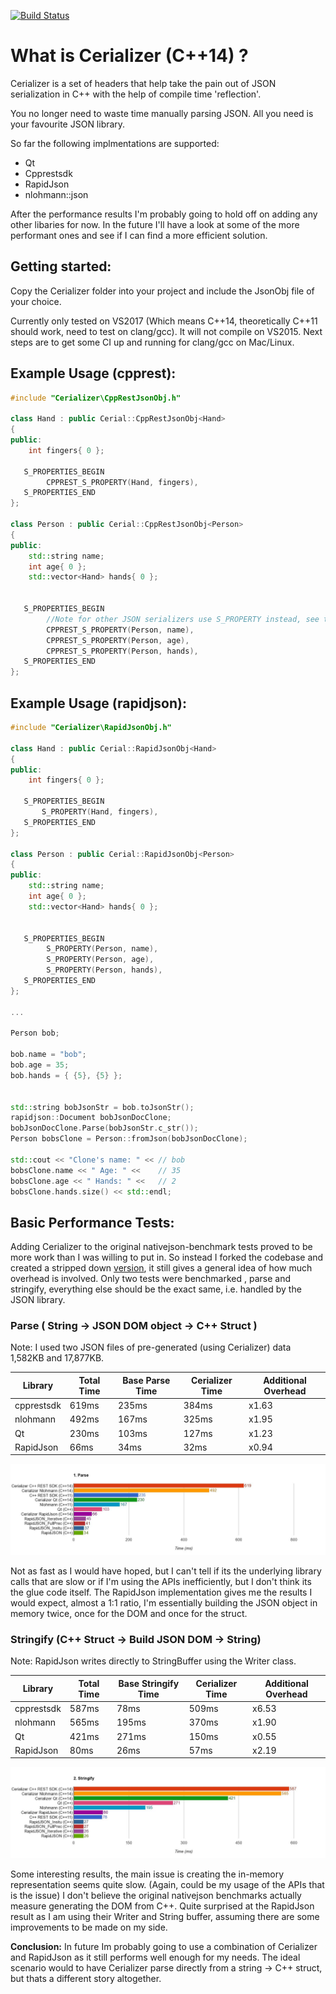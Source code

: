 [![Build Status](https://travis-ci.com/CathalT/Cerializer.svg?branch=master)](https://travis-ci.com/CathalT/Cerializer)

# What is Cerializer (C++14) ?

Cerializer is a set of headers that help take the pain out of JSON serialization in C++ with the help of compile time 'reflection'.

You no longer need to waste time manually parsing JSON.
All you need is your favourite JSON library.

So far the following implmentations are supported:

- Qt
- Cpprestsdk
- RapidJson
- nlohmann::json

After the performance results I'm probably going to hold off on adding any other libaries for now.
In the future I'll have a look at some of the more performant ones and see if I can find a more efficient solution.

## Getting started:

Copy the Cerializer folder into your project and include the JsonObj file of your choice.

Currently only tested on VS2017 (Which means C++14, theoretically C++11 should work, need to test on clang/gcc).
It will not compile on VS2015.
Next steps are to get some CI up and running for clang/gcc on Mac/Linux.

## Example Usage (cpprest):

``` C++
#include "Cerializer\CppRestJsonObj.h"

class Hand : public Cerial::CppRestJsonObj<Hand>
{
public:
    int fingers{ 0 };
    
   S_PROPERTIES_BEGIN
        CPPREST_S_PROPERTY(Hand, fingers),
   S_PROPERTIES_END
};

class Person : public Cerial::CppRestJsonObj<Person>
{
public:
    std::string name;
    int age{ 0 };
    std::vector<Hand> hands{ 0 };

    
   S_PROPERTIES_BEGIN
        //Note for other JSON serializers use S_PROPERTY instead, see tests for examples.
        CPPREST_S_PROPERTY(Person, name),
        CPPREST_S_PROPERTY(Person, age),
        CPPREST_S_PROPERTY(Person, hands),
   S_PROPERTIES_END
};

```

## Example Usage (rapidjson):
``` C++
#include "Cerializer\RapidJsonObj.h"

class Hand : public Cerial::RapidJsonObj<Hand>
{
public:
    int fingers{ 0 };
    
   S_PROPERTIES_BEGIN
       S_PROPERTY(Hand, fingers),
   S_PROPERTIES_END
};

class Person : public Cerial::RapidJsonObj<Person>
{
public:
    std::string name;
    int age{ 0 };
    std::vector<Hand> hands{ 0 };

    
   S_PROPERTIES_BEGIN
        S_PROPERTY(Person, name),
        S_PROPERTY(Person, age),
        S_PROPERTY(Person, hands),
   S_PROPERTIES_END
};

...

Person bob;

bob.name = "bob";
bob.age = 35;
bob.hands = { {5}, {5} };


std::string bobJsonStr = bob.toJsonStr();
rapidjson::Document bobJsonDocClone;
bobJsonDocClone.Parse(bobJsonStr.c_str());
Person bobsClone = Person::fromJson(bobJsonDocClone);

std::cout << "Clone's name: " << // bob
bobsClone.name << " Age: " <<    // 35
bobsClone.age << " Hands: " <<   // 2
bobsClone.hands.size() << std::endl;
```

## Basic Performance Tests:
Adding Cerializer to the original nativejson-benchmark tests proved to be more work than I was willing to put in.
So instead I forked the codebase and created a stripped down [version](https://github.com/CathalT/nativejson-benchmark/tree/cerializer_tests), it still gives a general idea of how much overhead is involved.
Only two tests were benchmarked , parse and stringify, everything else should be the exact same, i.e. handled by the JSON library.

### Parse ( String -> JSON DOM object -> C++ Struct )

Note: I used two JSON files of pre-generated (using Cerializer) data 1,582KB and 17,877KB.

   Library    | Total Time | Base Parse Time | Cerializer Time | Additional Overhead
--------------|------------|-----------------|-----------------|--------------------
  cpprestsdk  |    619ms   |      235ms      |      384ms      |        x1.63
  nlohmann    |    492ms   |      167ms      |      325ms      |        x1.95
  Qt          |    230ms   |      103ms      |      127ms      |        x1.23
  RapidJson   |     66ms   |       34ms      |       32ms      |        x0.94
  
  ![Parse time](https://github.com/CathalT/nativejson-benchmark/blob/cerializer_tests/sample/performance_unknown_win32_vc2013_1.%20Parse_Time%20(ms).jpeg)
  
Not as fast as I would have hoped, but I can't tell if its the underlying library calls that are slow or if I'm using the APIs inefficiently, but I don't think its the glue code itself.
The RapidJson implementation gives me the results I would expect, almost a 1:1 ratio, I'm essentially building the JSON object in memory twice, once for the DOM and once for the struct.

### Stringify (C++ Struct -> Build JSON DOM -> String) 
Note: RapidJson writes directly to StringBuffer using the Writer class.
  
   Library    | Total Time | Base Stringify Time | Cerializer Time | Additional Overhead
--------------|------------|---------------------|-----------------|--------------------
  cpprestsdk  |    587ms   |         78ms        |      509ms      |        x6.53
  nlohmann    |    565ms   |        195ms        |      370ms      |        x1.90
  Qt          |    421ms   |        271ms        |      150ms      |        x0.55
  RapidJson   |     80ms   |         26ms        |       57ms      |        x2.19
  
![Stringify time](https://github.com/CathalT/nativejson-benchmark/blob/cerializer_tests/sample/performance_unknown_win32_vc2013_2.%20Stringify_Time%20(ms).jpeg)

Some interesting results, the main issue is creating the in-memory representation seems quite slow. (Again, could be my usage of the APIs that is the issue)
I don't believe the original nativejson benchmarks actually measure generating the DOM from C++.
Quite surprised at the RapidJson result as I am using their Writer and String buffer, assuming there are some improvements to be made on my side.

**Conclusion:**
In future Im probably going to use a combination of Cerializer and RapidJson as it still performs well enough for my needs.
The ideal scenario would to have Cerializer parse directly from a string -> C++ struct, but thats a different story altogether.
